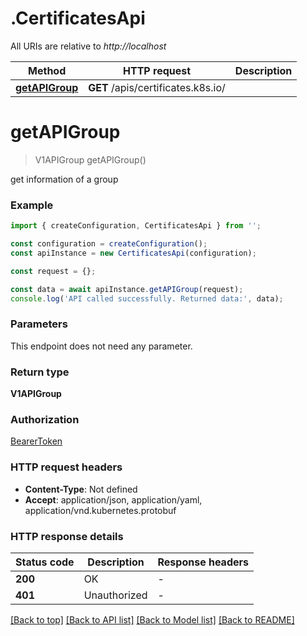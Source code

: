 # .CertificatesApi

All URIs are relative to *http://localhost*

Method | HTTP request | Description
------------- | ------------- | -------------
[**getAPIGroup**](CertificatesApi.md#getAPIGroup) | **GET** /apis/certificates.k8s.io/ | 


# **getAPIGroup**
> V1APIGroup getAPIGroup()

get information of a group

### Example


```typescript
import { createConfiguration, CertificatesApi } from '';

const configuration = createConfiguration();
const apiInstance = new CertificatesApi(configuration);

const request = {};

const data = await apiInstance.getAPIGroup(request);
console.log('API called successfully. Returned data:', data);
```


### Parameters
This endpoint does not need any parameter.


### Return type

**V1APIGroup**

### Authorization

[BearerToken](README.md#BearerToken)

### HTTP request headers

 - **Content-Type**: Not defined
 - **Accept**: application/json, application/yaml, application/vnd.kubernetes.protobuf


### HTTP response details
| Status code | Description | Response headers |
|-------------|-------------|------------------|
**200** | OK |  -  |
**401** | Unauthorized |  -  |

[[Back to top]](#) [[Back to API list]](README.md#documentation-for-api-endpoints) [[Back to Model list]](README.md#documentation-for-models) [[Back to README]](README.md)



